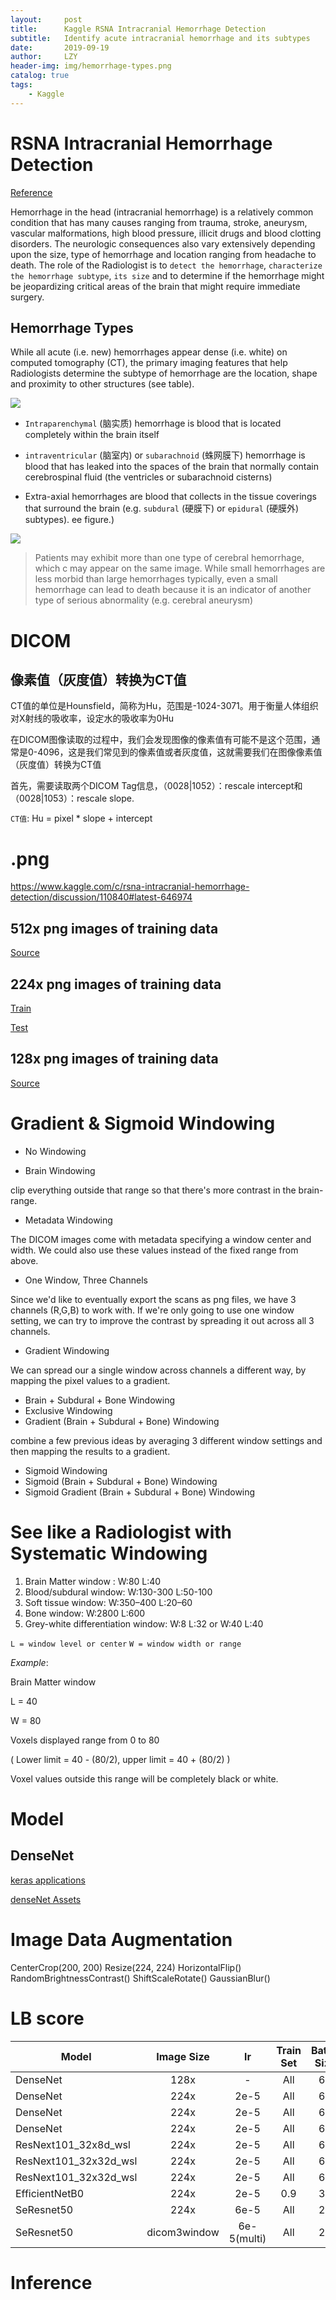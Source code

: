 ```yaml
---
layout:     post
title:      Kaggle RSNA Intracranial Hemorrhage Detection
subtitle:   Identify acute intracranial hemorrhage and its subtypes
date:       2019-09-19
author:     LZY
header-img: img/hemorrhage-types.png
catalog: true
tags:
    - Kaggle
---
```


# RSNA Intracranial Hemorrhage Detection

[Reference](https://www.kaggle.com/c/rsna-intracranial-hemorrhage-detection)

Hemorrhage in the head (intracranial hemorrhage) is a relatively common condition that has many causes ranging from trauma, stroke, aneurysm, vascular malformations, high blood pressure, illicit drugs and blood clotting disorders. The neurologic consequences also vary extensively depending upon the size, type of hemorrhage and location ranging from headache to death. The role of the Radiologist is to `detect the hemorrhage`, `characterize the hemorrhage subtype`, `its size` and to determine if the hemorrhage might be jeopardizing critical areas of the brain that might require immediate surgery.

## Hemorrhage Types

While all acute (i.e. new) hemorrhages appear dense (i.e. white) on computed tomography (CT), the primary imaging features that help Radiologists determine the subtype of hemorrhage are the location, shape and proximity to other structures (see table).

![](/img/Meninges-en.png)

- `Intraparenchymal` (脑实质) hemorrhage is blood that is located completely within the brain itself

- `intraventricular` (脑室内) or `subarachnoid` (蛛网膜下) hemorrhage is blood that has leaked into the spaces of the brain that normally contain cerebrospinal fluid (the ventricles or subarachnoid cisterns)

- Extra-axial hemorrhages are blood that collects in the tissue coverings that surround the brain (e.g. `subdural` (硬膜下) or `epidural` (硬膜外) subtypes). ee figure.)

![](/img/subtypes-of-hemorrhage.png)

>Patients may exhibit more than one type of cerebral hemorrhage, which c may appear on the same image. While small hemorrhages are less morbid than large hemorrhages typically, even a small hemorrhage can lead to death because it is an indicator of another type of serious abnormality (e.g. cerebral aneurysm)

# DICOM

## 像素值（灰度值）转换为CT值

CT值的单位是Hounsfield，简称为Hu，范围是-1024-3071。用于衡量人体组织对X射线的吸收率，设定水的吸收率为0Hu

在DICOM图像读取的过程中，我们会发现图像的像素值有可能不是这个范围，通常是0-4096，这是我们常见到的像素值或者灰度值，这就需要我们在图像像素值（灰度值）转换为CT值

首先，需要读取两个DICOM Tag信息，（0028|1052）：rescale intercept和（0028|1053）：rescale slope.

`CT值`: Hu = pixel * slope + intercept


# .png

https://www.kaggle.com/c/rsna-intracranial-hemorrhage-detection/discussion/110840#latest-646974

## 512x png images of training data

[Source](https://www.kaggle.com/c/rsna-intracranial-hemorrhage-detection/discussion/110223#latest-638116)

## 224x png images of training data

[Train](https://www.kaggle.com/taindow/rsna-train-stage-1-images-png-224x/download)

[Test](https://www.kaggle.com/teeyee314/rsnatest224)

## 128x png images of training data

[Source](https://www.kaggle.com/guiferviz/rsna_stage1_png_128)

# Gradient & Sigmoid Windowing

- No Windowing

- Brain Windowing

clip everything outside that range so that there's more contrast in the brain-range.

- Metadata Windowing

The DICOM images come with metadata specifying a window center and width. We could also use these values instead of the fixed range from above.

- One Window, Three Channels

Since we'd like to eventually export the scans as png files, we have 3 channels (R,G,B) to work with. If we're only going to use one window setting, we can try to improve the contrast by spreading it out across all 3 channels.

- Gradient Windowing

We can spread our a single window across channels a different way, by mapping the pixel values to a gradient.

- Brain + Subdural + Bone Windowing
- Exclusive Windowing
- Gradient (Brain + Subdural + Bone) Windowing

combine a few previous ideas by averaging 3 different window settings and then mapping the results to a gradient.

- Sigmoid Windowing
- Sigmoid (Brain + Subdural + Bone) Windowing
- Sigmoid Gradient (Brain + Subdural + Bone) Windowing

# See like a Radiologist with Systematic Windowing

1. Brain Matter window : W:80 L:40
2. Blood/subdural window: W:130-300 L:50-100
3. Soft tissue window: W:350–400 L:20–60
4. Bone window: W:2800 L:600
5. Grey-white differentiation window: W:8 L:32 or W:40 L:40

`L = window level or center`
`W = window width or range`

*Example*:

Brain Matter window

L = 40

W = 80

Voxels displayed range from 0 to 80

(  Lower limit = 40 - (80/2), upper limit = 40 + (80/2)  )

Voxel values outside this range will be completely black or white.

# Model

## DenseNet

[keras applications](https://github.com/keras-team/keras-applications/releases)

[denseNet Assets](https://github.com/keras-team/keras-applications/releases/tag/densenet)

# Image Data Augmentation

CenterCrop(200, 200)
Resize(224, 224)
HorizontalFlip()
RandomBrightnessContrast()
ShiftScaleRotate()
GaussianBlur()

# LB score

Model|Image Size|lr|Train Set|Batch Size|Epoch|Score
-|:-:|:-:|:-:|:-:|:-:|-:
DenseNet|128x|-|All|64|10|0.116
DenseNet|224x|2e-5|All|64|10|0.100
DenseNet|224x|2e-5|All|64|2|0.095
DenseNet|224x|2e-5|All|64|30|0.286
ResNext101_32x8d_wsl|224x|2e-5|All|64|2|0.085
ResNext101_32x32d_wsl|224x|2e-5|All|64|2|0.084
ResNext101_32x32d_wsl|224x|2e-5|All|64|6|0.090
EfficientNetB0|224x|2e-5|0.9|32|5|0.120
SeResnet50|224x|6e-5|All|28|3|0.090
SeResnet50|dicom3window|6e-5(multi)|All|28|3|0.075


# Inference



